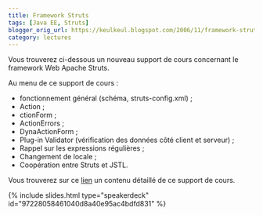 ```yaml
---
title: Framework Struts
tags: [Java EE, Struts]
blogger_orig_url: https://keulkeul.blogspot.com/2006/11/framework-struts.html
category: lectures
---
```


Vous trouverez ci-dessous un nouveau support de cours concernant le framework Web Apache Struts.

Au menu de ce support de cours :

* fonctionnement général (schéma, struts-config.xml) ;
* Action ;
* ctionForm ;
* ActionErrors ;
* DynaActionForm ;
* Plug-in Validator (vérification des données côté client et serveur) ;
* Rappel sur les expressions régulières ;
* Changement de locale ;
* Coopération entre Struts et JSTL.

Vous trouverez sur ce [lien](/javaee/intro-struts) un contenu détaillé de ce support de cours.

{% include slides.html type="speakerdeck" id="97228058461040d8a40e95ac4bdfd831" %}
